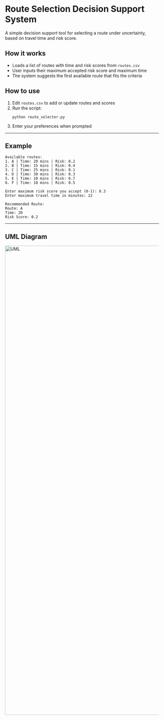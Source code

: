 # Route Selection Decision Support System

A simple decision support tool for selecting a route under uncertainty, based on travel time and risk score.

## How it works

- Loads a list of routes with time and risk scores from `routes.csv`
- User inputs their maximum accepted risk score and maximum time
- The system suggests the first available route that fits the criteria

## How to use

1. Edit `routes.csv` to add or update routes and scores
2. Run the script:  
   ```
   python route_selector.py
   ```
3. Enter your preferences when prompted

---

## Example

```
Available routes:
1. A | Time: 20 mins | Risk: 0.2
2. B | Time: 15 mins | Risk: 0.4
3. C | Time: 25 mins | Risk: 0.1
4. D | Time: 30 mins | Risk: 0.3
5. E | Time: 10 mins | Risk: 0.7
6. F | Time: 18 mins | Risk: 0.5

Enter maximum risk score you accept (0-1): 0.3
Enter maximum travel time in minutes: 22

Recommended Route:
Route: A
Time: 20
Risk Score: 0.2
```

---

## UML Diagram
<img width="1024" height="1536" alt="UML" src="https://github.com/user-attachments/assets/56778315-806e-46cd-87b7-ae87cb037555" />


